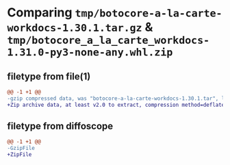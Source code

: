 # Comparing `tmp/botocore-a-la-carte-workdocs-1.30.1.tar.gz` & `tmp/botocore_a_la_carte_workdocs-1.31.0-py3-none-any.whl.zip`

## filetype from file(1)

```diff
@@ -1 +1 @@
-gzip compressed data, was "botocore-a-la-carte-workdocs-1.30.1.tar", last modified: Thu Jul  6 01:45:33 2023, max compression
+Zip archive data, at least v2.0 to extract, compression method=deflate
```

## filetype from diffoscope

```diff
@@ -1 +1 @@
-GzipFile
+ZipFile
```

